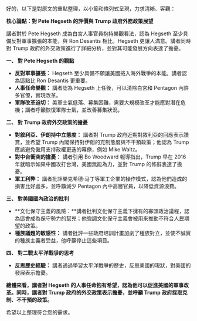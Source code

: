 好的，以下是對原文的重點整理，以小節和條列式呈現，力求清晰、客觀：

**核心論點：對 Pete Hegseth 的評價與 Trump 政府外務政策展望**

講者對於 Pete Hegseth 成為白宮人事官員抱持樂觀看法，認為 Hegseth 至少具備反對軍事擴張的本能，與 Ron Desantis 相比，Hegseth 更讓人滿意。講者同時對 Trump 政府的外交政策進行了詳細分析，並對其可能發展方向表達了擔憂。

**一、 對 Pete Hegseth 的觀點**

*   **反對軍事擴張：** Hegseth 至少具備不願讓美國捲入海外戰爭的本能。講者認為這點比 Ron Desantis 更重要。
*   **人事任命樂觀：** 講者認為 Hegseth 上任後，可以清除白宮和 Pentagon 內許多官僚，實現改革。
*   **軍隊改革迫切：** 美軍士氣低落、募集困難，需要大規模改革才能應對潛在危機；講者呼籲恢復軍隊士氣，並改善募集狀況。

**二、 對 Trump 政府外交政策的擔憂**

*   **對敘利亞、伊朗持中立態度：** 講者對 Trump 政府近期對敘利亞的回應表示讚賞，並希望 Trump 內閣保持對伊朗的克制態度與不干預政策；他認為 Trump 應該避免僱用支持政權更迭的幕僚，例如 Mike Waltz。
*   **對中台衝突的擔憂：** 講者引用 Bo Woodward 報導指出，Trump 早在 2016 年就暗示如果中國攻打台灣，美國無能為力，並對 Trump 的修辭表達了擔憂。
*  **軍工利弊：** 講者批評樂克希德·马丁等軍工企業的操作模式，認為他們造成的損害比好處多，並呼籲減少 Pentagon 內中高層官員，以降低資源浪費。

**三、 對美國國內政治的批判**

*   **文化保守主義的風險：**講者批判文化保守主義下擁有的寡頭政治議程，認為這會成為保守勢力的幫兇；他強調文化保守主義會被用來推動不符合人民期望的政策。
*   **種族議題的敏感性：** 講者批評一些政府培訓計畫加劇了種族對立，並使不誠實的種族主義者受益，他呼籲停止這些項目。

**四、 對二戰太平洋戰爭的思考**

*   **反思歷史經驗：** 講者通過學習太平洋戰爭的歷史，反思美國的現狀，對美國的發展表示擔憂。

**總體來看，講者對 Hegseth 的人事任命抱有希望，認為他可以促進美國的軍事改革。同時，講者對 Trump 政府的外交政策表示擔憂，並呼籲 Trump 政府採取克制、不干預的政策。**

希望以上整理符合您的需求。